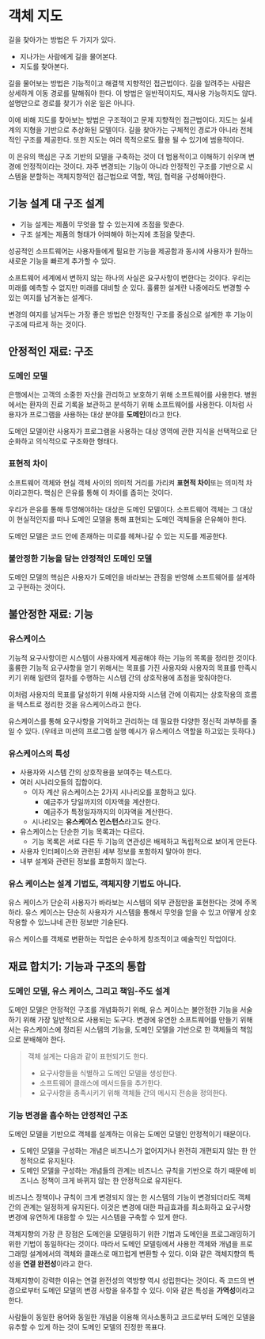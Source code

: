 # 객체 지도

길을 찾아가는 방법은 두 가지가 있다.

- 지나가는 사람에게 길을 물어본다.
- 지도를 찾아본다.

길을 물어보는 방법은 기능적이고 해결책 지향적인 접근법이다. 길을 알려주는 사람은 상세하게 이동 경로를 말해줘야 한다. 이 방법은 일반적이지도, 재사용 가능하지도 않다. 설명만으로 경로를 찾기가 쉬운 일은 아니다.

이에 비해 지도를 찾아보는 방법은 구조적이고 문제 지향적인 접근법이다. 지도는 실세계의 지형을 기반으로 추상화된 모델이다. 길을 찾아가는 구체적인 경로가 아니라 전체적인 구조를 제공한다. 또한 지도는 여러 목적으로도 활용 될 수 있기에 범용적이다.

이 은유의 핵심은 구조 기반의 모델을 구축하는 것이 더 범용적이고 이해하기 쉬우며 변경에 안정적이라는 것이다. 자주 변경되는 기능이 아니라 안정적인 구조를 기반으로 시스템을 분할하는 객체지향적인 접근법으로 역할, 책임, 협력을 구성해야한다.

## 기능 설계 대 구조 설계

- 기능 설계는 제품이 무엇을 할 수 있는지에 초점을 맞춘다.
- 구조 설계는 제품의 형태가 어떠해야 하는지에 초점을 맞춘다.

성공적인 소프트웨어는 사용자들에게 필요한 기능을 제공함과 동시에 사용자가 원하느 새로운 기능을 빠르게 추가할 수 있다.

소프트웨어 세계에서 변하지 않는 하나의 사실은 요구사항이 변한다는 것이다. 우리는 미래를 예측할 수 없지만 미래를 대비할 순 있다. 훌륭한 설계란 나중에라도 변경할 수 있는 여지를 남겨놓는 설계다.

변경의 여지를 남겨두는 가장 좋은 방법은 안정적인 구조를 중심으로 설계한 후 기능이 구조에 따르게 하는 것이다.

## 안정적인 재료: 구조

### 도메인 모델

은행에서는 고객의 소중한 자산을 관리하고 보호하기 위해 소프트웨어를 사용한다. 병원에서는 환자의 진료 기록을 보관하고 분석하기 위해 소프트웨어를 사용한다. 이처럼 사용자가 프로그램을 사용하는 대상 분야를 **도메인**이라고 한다.

도메인 모델이란 사용자가 프로그램을 사용하는 대상 영역에 관한 지식을 선택적으로 단순화하고 의식적으로 구조화한 형태다.

### 표현적 차이

소프트웨어 객체와 현실 객체 사이의 의미적 거리를 가리켜 **표현적 차이**또는 의미적 차이라고한다. 핵심은 은유를 통해 이 차이를 좁히는 것이다.

우리가 은유를 통해 투영해야하는 대상은 도메인 모델이다. 소프트웨어 객체는 그 대상이 현실적인지를 떠나 도메인 모델을 통해 표현되는 도메인 객체들을 은유해야 한다.

도메인 모델은 코드 안에 존재하는 미로를 헤쳐나갈 수 있는 지도를 제공한다.

### 불안정한 기능을 담는 안정적인 도메인 모델

도메인 모델의 핵심은 사용자가 도메인을 바라보는 관점을 반영해 소프트웨어를 설계하고 구현하는 것이다.

## 불안정한 재료: 기능

### 유스케이스

기능적 요구사항이란 시스템이 사용자에게 제공해야 하는 기능의 목록을 정리한 것이다. 훌륭한 기능적 요구사항을 얻기 위해서는 목표를 가진 사용자와 사용자의 목표를 만족시키기 위해 일련의 절차를 수행하는 시스템 간의 상호작용에 초점을 맞춰야한다.

이처럼 사용자의 목표를 달성하기 위해 사용자와 시스템 간에 이뤄지는 상호작용의 흐름을 텍스트로 정리한 것을 유스케이스라고 한다.

유스케이스를 통해 요구사항을 기억하고 관리하는 데 필요한 다양한 정신적 과부하를 줄일 수 있다. (우테코 미션의 프로그램 실행 예시가 유스케이스 역할을 하고있는 듯하다.)

### 유스케이스의 특성

- 사용자와 시스템 간의 상호작용을 보여주는 텍스트다.
- 여러 시나리오들의 집합이다.
    - 이자 계산 유스케이스는 2가지 시나리오를 포함하고 있다.
        - 예금주가 당일까지의 이자액을 계산한다.
        - 예금주가 특정일자까지의 이자액을 계산한다.
    - 시나리오는 **유스케이스 인스턴스**라고도 한다.
- 유스케이스는 단순한 기능 목록과는 다르다.
    - 기능 목록은 서로 다른 두 기능의 연관성은 배제하고 독립적으로 보이게 만든다.
- 사용자 인터페이스와 관련된 세부 정보를 포함하지 말아야 한다.
- 내부 설계와 관련된 정보를 포함하지 않는다.

### 유스 케이스는 설계 기법도, 객체지향 기법도 아니다.

유스 케이스가 단순히 사용자가 바라보는 시스템의 외부 관점만을 표현한다는 것에 주목하라. 유스 케이스는 단순히 사용자가 시스템을 통해서 무엇을 얻을 수 있고 어떻게 상호작용할 수 있느냐네 관한 정보만 기술된다.

유스 케이스를 객체로 변환하는 작업은 순수하게 창조적이고 예술적인 작업이다.

## 재료 합치기: 기능과 구조의 통합

### 도메인 모델, 유스 케이스, 그리고 책임-주도 설계

도메인 모델은 안정적인 구조를 개념화하기 위해, 유스 케이스는 불안정한 기능을 서술하기 위해 가장 일반적으로 사용되는 도구다. 변경에 유연한 소프트웨어를 만들기 위해서는 유스케이스에 정리된 시스템의 기능을, 도메인 모델을 기반으로 한 객체들의 책임으로 분배해야 한다.

> 객체 설계는 다음과 같이 표현되기도 한다. <br>
> - 요구사항들을 식별하고 도메인 모델을 생성한다.
> - 소프트웨어 클래스에 메서드들을 추가한다.
> - 요구사항을 충족시키기 위해 객체들 간의 메시지 전송을 정의한다.

### 기능 변경을 흡수하는 안정적인 구조

도메인 모델을 기반으로 객체를 설계하는 이유는 도메인 모델인 안정적이기 때문이다.

- 도메인 모델을 구성하는 개념은 비즈니스가 없어지거나 완전히 개편되지 않는 한 안정적으로 유지된다.
- 도메인 모델을 구성하는 개념들의 관계는 비즈니스 규칙을 기반으로 하기 때문에 비즈니스 정책이 크게 바뀌지 않는 한 안정적으로 유지된다.

비즈니스 정책이나 규칙이 크게 변경되지 않는 한 시스템의 기능이 변경되더라도 객체 간의 관계는 일정하게 유지된다. 이것은 변경에 대한 파급효과를 최소화하고 요구사항 변경에 유연하게 대응할 수 있는 시스템을 구축할 수 있게 한다.

객체지향의 가장 큰 장점은 도메인을 모델링하기 위한 기법과 도메인을 프로그래밍하기 위한 기법이 동일하다는 것이다. 따라서 도메인 모델링에서 사용한 객체와 개념을 프로그래밍 설계에서의 객체와 클래스로 매끄럽게 변환할 수 있다. 이와 같은 객체지향의 특성을 **연결 완전성**이라고 한다.

객체지향이 강력한 이유는 연결 완전성의 역방향 역시 성립한다는 것이다. 즉 코드의 변경으로부터 도메인 모델의 변경 사항을 유추할 수 있다. 이와 같은 특성을 **가역성**이라고 한다.

사람들이 동일한 용어와 동일한 개념을 이용해 의사소통하고 코드로부터 도메인 모델을 유추할 수 있게 하는 것이 도메인 모델의 진정한 목표다.
